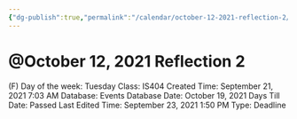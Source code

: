 ```yaml
---
{"dg-publish":true,"permalink":"/calendar/october-12-2021-reflection-2/"}
---
```


# @October 12, 2021 Reflection 2

(F) Day of the week: Tuesday
Class: IS404
Created Time: September 21, 2021 7:03 AM
Database: Events Database
Date: October 19, 2021
Days Till Date: Passed
Last Edited Time: September 23, 2021 1:50 PM
Type: Deadline